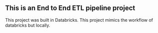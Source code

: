 ## This is an End to End ETL pipeline project

This project was built in Databricks.
This project mimics the workflow of databricks but locally.
